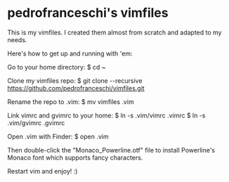 pedrofranceschi's vimfiles
========

This is my vimfiles. I created them almost from scratch and adapted to my needs.

Here's how to get up and running with 'em:

Go to your home directory:
$ cd ~

Clone my vimfiles repo:
$ git clone --recursive https://github.com/pedrofranceschi/vimfiles.git

Rename the repo to .vim:
$ mv vimfiles .vim

Link vimrc and gvimrc to your home:
$ ln -s .vim/vimrc .vimrc
$ ln -s .vim/gvimrc .gvimrc

Open .vim with Finder:
$ open .vim

Then double-click the "Monaco_Powerline.otf" file to install Powerline's Monaco font which supports fancy characters.

Restart vim and enjoy! :)
